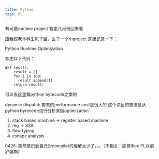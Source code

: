 ```yaml
---
title: Python
tags: PL
---
```


有可能runtime project 暂定八月份回来看

<!--more-->

跟我校老本科生见了面，丢了一个小project 这里记录一下：

Python Runtime Optimization

考虑以下代码：

```
def test():
    result = []
    for i in 100:
      result.append(1)
    return result;
```

可以去[这里](https://trycinder.com/)看python bytecode之类的

dynamic dispatch 带来的performance cost是很大的
这个项目的想法是从python bytecode进行分析来做optimization

1) stack based machine -> register based machine  
2) reg -> SSA  
3) flow typing  
4) escape analysis  

0428: 突然意识到自己对compiler的理解太少了。。。（不相关：感觉Rice PL以前好强啊）


